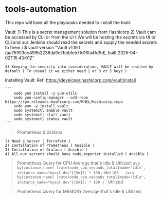 # tools-automation


This repo will have all the playbooks needed to install the tools

Vault: 
    1) This is a secret management solution from Hashicorp
    2) Vault cam be accessed by CLI or from the UI ( We will be hosting the secrets via UI or CLI and our Jenkins should read the secrets and supply the needed secrets to them )
        $ vault version
        "Vault v1.19.1 (aa75903ec499b2236da9e7bbbfeb7fd16fa4fd9d), built 2025-04-02T15:43:01Z" 
    
    3) Keeping the security into consideration, VAULT will be sealted by default ( To unseal it we either need 1 or 3 or 5 keys )

Installing Vault:
    Ref: https://developer.hashicorp.com/vault/install

    ```
        sudo yum install -y yum-utils
        sudo yum-config-manager --add-repo https://rpm.releases.hashicorp.com/RHEL/hashicorp.repo
        sudo yum -y install vault
        sudo systemctl enable vault
        sudo systemctl start vault
        sudo systemctl status vault
    ```

> Prometheus & Grafana

    1) Need a server ( Terraform )
    2) Installation of Prometheus ( Ansible )
    3) Installation of Grafana ( Ansible )
    4) All our servers should have node_exporter installed ( Ansible )

> Prometheus Query for CPU Average that's Idle & Utilized:
` avg by(instance_name) (rate(node_cpu_seconds_total{mode="idle", instance_name="mysql-dev"}[5m])) * 100 ` : Idle 
`100 - (avg by(instance_name) (rate(node_cpu_seconds_total{mode="idle", instance_name="mysql-dev"}[5m])) * 100 )` : Utilized

> Prometheus Query for MEMORY Average that's Idle & Utilized: